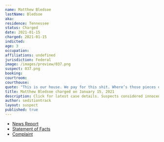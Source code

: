 ```yaml
---
name: Matthew Bledsoe
lastName: Bledsoe
aka:
residence: Tennessee
status: Charged
date: 2021-01-15
charged: 2021-01-15
indicted:
age: 3
occupation:
affiliations: undefined
jurisdiction: Federal
image: /images/preview/037.png
suspect: 037.png
booking:
courtroom:
courthouse:
quote: "This is our house. We pay for this shit. Where’s those pieces of shit at?"
title: Matthew Bledsoe charged on January 15, 2021
description: Click for latest case details. Suspects considered innocent until proven guilty.
author: seditiontrack
layout: suspect
published: true
---
```

- [News Report](https://www.wkrn.com/news/local-news/2nd-tennessee-resident-arrested-for-alleged-involvement-in-capitol-riots/)
- [Statement of Facts](https://www.justice.gov/opa/page/file/1355126/download)
- [Complaint](https://www.justice.gov/opa/page/file/1355121/download)
